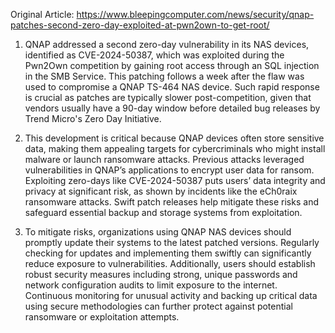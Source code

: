 Original Article: https://www.bleepingcomputer.com/news/security/qnap-patches-second-zero-day-exploited-at-pwn2own-to-get-root/

1) QNAP addressed a second zero-day vulnerability in its NAS devices, identified as CVE-2024-50387, which was exploited during the Pwn2Own competition by gaining root access through an SQL injection in the SMB Service. This patching follows a week after the flaw was used to compromise a QNAP TS-464 NAS device. Such rapid response is crucial as patches are typically slower post-competition, given that vendors usually have a 90-day window before detailed bug releases by Trend Micro's Zero Day Initiative.

2) This development is critical because QNAP devices often store sensitive data, making them appealing targets for cybercriminals who might install malware or launch ransomware attacks. Previous attacks leveraged vulnerabilities in QNAP’s applications to encrypt user data for ransom. Exploiting zero-days like CVE-2024-50387 puts users’ data integrity and privacy at significant risk, as shown by incidents like the eCh0raix ransomware attacks. Swift patch releases help mitigate these risks and safeguard essential backup and storage systems from exploitation.

3) To mitigate risks, organizations using QNAP NAS devices should promptly update their systems to the latest patched versions. Regularly checking for updates and implementing them swiftly can significantly reduce exposure to vulnerabilities. Additionally, users should establish robust security measures including strong, unique passwords and network configuration audits to limit exposure to the internet. Continuous monitoring for unusual activity and backing up critical data using secure methodologies can further protect against potential ransomware or exploitation attempts.